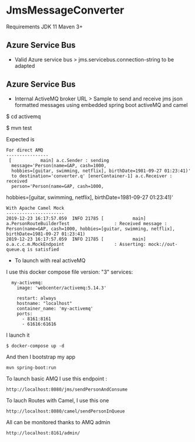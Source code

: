 # JmsMessageConverter


Requirements JDK 11 Maven 3+ 

Azure Service Bus
--------------------

* Valid Azure service bus > jms.servicebus.connection-string to be
  adapted


Azure Service Bus
--------------------
* Internal ActiveMQ broker URL > Sample to send and receive jms json
  formatted messages using embedded spring boot activeMQ and camel

$ cd activemq

$ mvn test

Expected is


    For direct AMQ
    ----------------
     [           main] a.c.Sender : sending
      message='Person(name=GAP, cash=1000,
      hobbies=[guitar, swimming, netflix], birthDate=1981-09-27 01:23:41)'
      to destination='converter.q' [enerContainer-1] a.c.Receiver : received
      person='Person(name=GAP, cash=1000,
  hobbies=[guitar, swimming, netflix], birthDate=1981-09-27 01:23:41)'

    With Apache Camel Mock
    ----------------------
    2019-12-23 16:17:57.059  INFO 21785 [           main] a.PersonRouteBuilderTest                 : Received message : Person(name=GAP, cash=1000, hobbies=[guitar, swimming, netflix], birthDate=1981-09-27 01:23:41)
    2019-12-23 16:17:57.059  INFO 21785 [           main] o.a.c.c.m.MockEndpoint                   : Asserting: mock://out-queue.q is satisfied

* To launch with real activeMQ

I use this docker compose file
    version: "3"
    services:


      my-activemq:
        image: 'webcenter/activemq:5.14.3'
    
        restart: always
        hostname: "localhost"
        container_name: 'my-activemq'
        ports:
          - 8161:8161
          - 61616:61616

I launch it

    $ docker-compose up -d

And then I bootstrap my app

    mvn spring-boot:run


To launch basic AMQ I use this endpoint :

    http://localhost:8080/jms/sendPersonAndConsume

To lauch Routes with Camel, I use this one


    http://localhost:8080/camel/sendPersonInQueue


All can be monitored thanks to AMQ admin

    http://localhost:8161/admin/